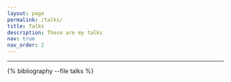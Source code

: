 ```yaml
---
layout: page
permalink: /talks/
title: Talks
description: These are my talks
nav: true
nav_order: 2
---
```

---
<!-- _pages/talks.md -->
<div class="publications">
  
{% bibliography --file talks %}

</div>
